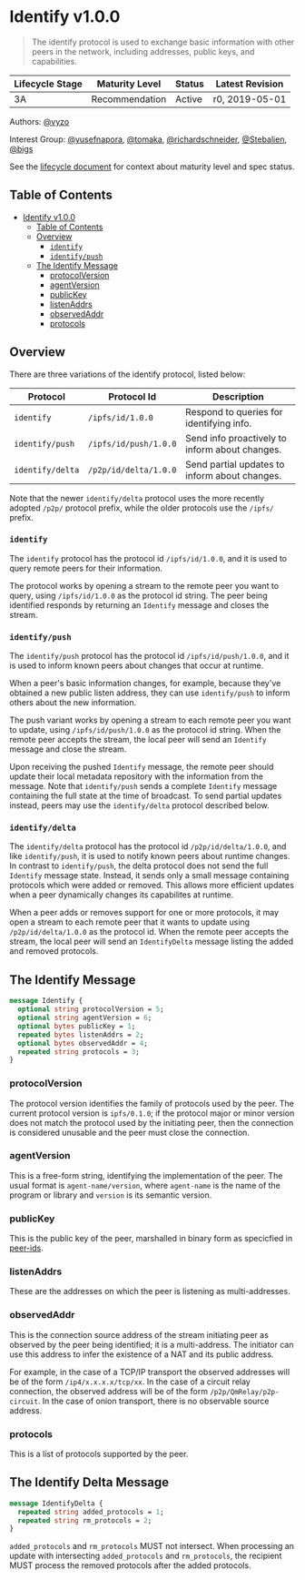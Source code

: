 # Identify v1.0.0

> The identify protocol is used to exchange basic information with other peers
> in the network, including addresses, public keys, and capabilities.

| Lifecycle Stage | Maturity Level | Status | Latest Revision |
|-----------------|----------------|--------|-----------------|
| 3A              | Recommendation | Active | r0, 2019-05-01  |

Authors: [@vyzo]

Interest Group: [@yusefnapora], [@tomaka], [@richardschneider], [@Stebalien], [@bigs]

[@vyzo]: https://github.com/vyzo
[@yusefnapora]: https://github.com/yusefnapora
[@tomaka]: https://github.com/tomaka
[@richardschneider]: https://github.com/richardschneider
[@Stebalien]: https://github.com/Stebalien
[@bigs]: https://github.com/bigs

See the [lifecycle document][lifecycle-spec] for context about maturity level
and spec status.

[lifecycle-spec]: https://github.com/libp2p/specs/blob/master/00-framework-01-spec-lifecycle.md

## Table of Contents

- [Identify v1.0.0](#identify-v100)
    - [Table of Contents](#table-of-contents)
    - [Overview](#overview)
        - [`identify`](#identify)
        - [`identify/push`](#identifypush)
    - [The Identify Message](#the-identify-message)
        - [protocolVersion](#protocolversion)
        - [agentVersion](#agentversion)
        - [publicKey](#publickey)
        - [listenAddrs](#listenaddrs)
        - [observedAddr](#observedaddr)
        - [protocols](#protocols)


## Overview

There are three variations of the identify protocol, listed below:

| Protocol         | Protocol Id           | Description                                    |
|------------------|-----------------------|------------------------------------------------|
| `identify`       | `/ipfs/id/1.0.0`      | Respond to queries for identifying info.       |
| `identify/push`  | `/ipfs/id/push/1.0.0` | Send info proactively to inform about changes. |
| `identify/delta` | `/p2p/id/delta/1.0.0` | Send partial updates to inform about changes.  |

Note that the newer `identify/delta` protocol uses the more recently adopted
`/p2p/` protocol prefix, while the older protocols use the `/ipfs/` prefix.

### `identify`

The `identify` protocol has the protocol id `/ipfs/id/1.0.0`, and it is used
to query remote peers for their information.

The protocol works by opening a stream to the remote peer you want to query, using
`/ipfs/id/1.0.0` as the protocol id string. The peer being identified responds by returning
an `Identify` message and closes the stream.

### `identify/push`

The `identify/push` protocol has the protocol id `/ipfs/id/push/1.0.0`, and it is used
to inform known peers about changes that occur at runtime.

When a peer's basic information changes, for example, because they've obtained a new
public listen address, they can use `identify/push` to inform others about the new
information.

The push variant works by opening a stream to each remote peer you want to update, using
`/ipfs/id/push/1.0.0` as the protocol id string. When the remote peer accepts the stream,
the local peer will send an `Identify` message and close the stream.

Upon receiving the pushed `Identify` message, the remote peer should update their local
metadata repository with the information from the message. Note that
`identify/push` sends a complete `Identify` message containing the full state at
the time of broadcast. To send partial updates instead, peers may use the
`identify/delta` protocol described below.


### `identify/delta`

The `identify/delta` protocol has the protocol id `/p2p/id/delta/1.0.0`, and
like `identify/push`, it is used to notify known peers about runtime changes. In
contrast to `identify/push`, the delta protocol does not send the full
`Identify` message state. Instead, it sends only a small message containing
protocols which were added or removed. This allows more efficient updates when a
peer dynamically changes its capabilites at runtime.

When a peer adds or removes support for one or more protocols, it may open a
stream to each remote peer that it wants to update using `/p2p/id/delta/1.0.0`
as the protocol id. When the remote peer accepts the stream, the local peer will
send an `IdentifyDelta` message listing the added and removed protocols.

## The Identify Message

```protobuf
message Identify {
  optional string protocolVersion = 5;
  optional string agentVersion = 6;
  optional bytes publicKey = 1;
  repeated bytes listenAddrs = 2;
  optional bytes observedAddr = 4;
  repeated string protocols = 3;
}
```

### protocolVersion

The protocol version identifies the family of protocols used by the peer.
The current protocol version is `ipfs/0.1.0`; if the protocol major or minor
version does not match the protocol used by the initiating peer, then the connection
is considered unusable and the peer must close the connection.

### agentVersion

This is a free-form string, identifying the implementation of the peer.
The usual format is `agent-name/version`, where `agent-name` is
the name of the program or library and `version` is its semantic version.

### publicKey

This is the public key of the peer, marshalled in binary form as specicfied
in [peer-ids](../peer-ids).


### listenAddrs

These are the addresses on which the peer is listening as multi-addresses.

### observedAddr

This is the connection source address of the stream initiating peer as observed by the peer
being identified; it is a multi-address. The initiator can use this address to infer
the existence of a NAT and its public address.

For example, in the case of a TCP/IP transport the observed addresses will be of the form
`/ip4/x.x.x.x/tcp/xx`. In the case of a circuit relay connection, the observed address will
be of the form `/p2p/QmRelay/p2p-circuit`. In the case of onion transport, there is no
observable source address.

### protocols

This is a list of protocols supported by the peer.

## The Identify Delta Message

```protobuf
message IdentifyDelta {
  repeated string added_protocols = 1;
  repeated string rm_protocols = 2;
}
```

`added_protocols` and `rm_protocols` MUST not intersect. When processing an
update with intersecting `added_protocols` and `rm_protocols`, the recipient
MUST process the removed protocols after the added protocols.
